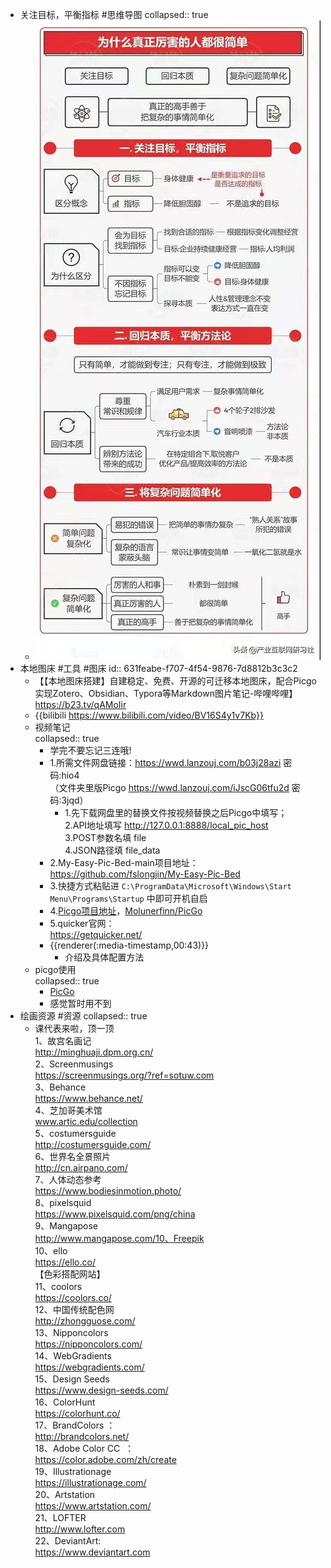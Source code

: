 - 关注目标，平衡指标 #思维导图
  collapsed:: true
	- ![image.png](../assets/image_1662117699508_0.png)
- 本地图床 #工具 #图床
  id:: 631feabe-f707-4f54-9876-7d8812b3c3c2
	- 【【本地图床搭建】自建稳定、免费、开源的可迁移本地图床，配合Picgo实现Zotero、Obsidian、Typora等Markdown图片笔记-哔哩哔哩】 https://b23.tv/qAMoIir
	- {{bilibili https://www.bilibili.com/video/BV16S4y1v7Kb}}
	- 视频笔记  
	  collapsed:: true
		- 学完不要忘记三连哦!
		- 1.所需文件网盘链接：https://wwd.lanzouj.com/b03j28azi 密码:hio4  
		  （文件夹里版Picgo https://wwd.lanzouj.com/iJscG06tfu2d 密码:3jqd）
			- 1.先下载网盘里的替换文件按视频替换之后Picgo中填写；  
			  2.API地址填写 http://127.0.0.1:8888/local_pic_host  
			  3.POST参数名填 file  
			  4.JSON路径填 file_data
		- 2.My-Easy-Pic-Bed-main项目地址：https://github.com/fslongjin/My-Easy-Pic-Bed
		- 3.快捷方式粘贴进 `C:\ProgramData\Microsoft\Windows\Start Menu\Programs\Startup` 中即可开机自启
		- 4.[Picgo项目地址](https://github.com/PicGo/Awesome-PicGo)，[Molunerfinn/PicGo](https://github.com/Molunerfinn/PicGo)
		- 5.quicker官网：  
		  https://getquicker.net/
		- {{renderer(:media-timestamp,00:43)}}
			- 介绍及具体配置方法
	- picgo使用  
	  collapsed:: true
		- [PicGo](https://picgo.github.io/PicGo-Doc/)
		- 感觉暂时用不到
- 绘画资源 #资源
  collapsed:: true
	- 课代表来啦，顶一顶  
	  1、故宫名画记  
	  http://minghuaji.dpm.org.cn/  
	  2、Screenmusings  
	  https://screenmusings.org/?ref=sotuw.com  
	  3、Behance  
	  https://www.behance.net/  
	  4、芝加哥美术馆  
	  www.artic.edu/collection  
	  5、costumersguide  
	  http://costumersguide.com/  
	  6、世界名全景照片  
	  http://cn.airpano.com/  
	  7、人体动态参考  
	  https://www.bodiesinmotion.photo/  
	  8、pixelsquid  
	  https://www.pixelsquid.com/png/china  
	  9、Mangapose  
	  http://www.mangapose.com/10、Freepik  
	  10、ello  
	  https://ello.co/  
	  【色彩搭配网站】  
	  11、coolors  
	  https://coolors.co/  
	  12、中国传统配色网  
	  http://zhongguose.com/  
	  13、Nipponcolors  
	  https://nipponcolors.com/  
	  14、WebGradients  
	  https://webgradients.com/  
	  15、Design Seeds  
	  https://www.design-seeds.com/  
	  16、ColorHunt  
	  https://colorhunt.co/  
	  17、BrandColors ：  
	  http://brandcolors.net/  
	  18、Adobe Color CC  ：  
	  https://color.adobe.com/zh/create  
	  19、Illustrationage  
	  https://illustrationage.com/  
	  20、Artstation  
	  https://www.artstation.com/  
	  21、LOFTER  
	  http://www.lofter.com  
	  22、DeviantArt:  
	  https://www.deviantart.com